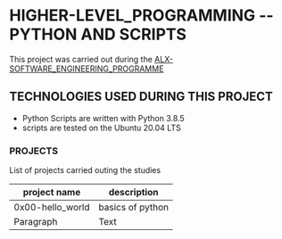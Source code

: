 # HIGHER-LEVEL_PROGRAMMING -- PYTHON AND SCRIPTS

This project was carried out during the [ALX-SOFTWARE_ENGINEERING_PROGRAMME](https://www.alxafrica.com/programme_post/full-stack-software-engineer/)

## TECHNOLOGIES USED DURING THIS PROJECT

* Python Scripts are written with Python 3.8.5
* scripts are tested on the Ubuntu 20.04 LTS

### PROJECTS

List of projects carried outing the studies

| project name      | description |
| ----------- | ----------- |
| 0x00-hello_world      | basics of python       |
| Paragraph   | Text        |
